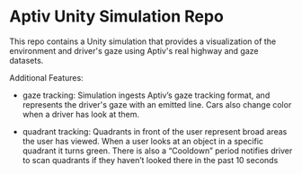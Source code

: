 # Aptiv Unity Simulation Repo 
This repo contains a Unity simulation that provides a visualization of the environment and driver's gaze using Aptiv's real highway and gaze datasets. 

Additional Features: 
- gaze tracking: Simulation ingests Aptiv’s gaze tracking format, and represents the driver's gaze with an emitted line. Cars also change color when a driver has look at them. 

- quadrant tracking: Quadrants in front of the user represent broad areas the user has viewed. When a user looks at an object in a specific quadrant it turns green. There is also a “Cooldown” period notifies driver to scan quadrants if they haven’t looked there in the past 10 seconds





